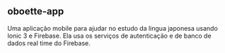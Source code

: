 

## oboette-app

Uma aplicação mobile para ajudar no estudo da lingua japonesa usando Ionic 3 e Firebase. Ela usa os serviços de autenticação e de banco de dados real time do Firebase.



